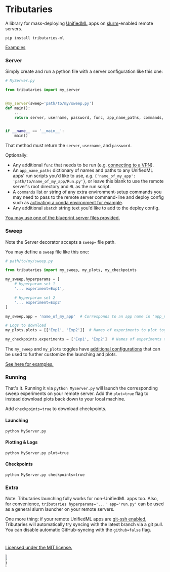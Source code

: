 # Tributaries

A library for mass-deploying [UnifiedML](https://www.github.com/agi-init/UnifiedML) apps on [slurm](https://en.wikipedia.org/wiki/Slurm_Workload_Manager)-enabled remote servers.

```console
pip install tributaries-ml
```

[Examples](Examples)

### Server

Simply create and run a python file with a server configuration like this one:

```python
# MyServer.py

from tributaries import my_server


@my_server(sweep='path/to/my/sweep.py')
def main():
    ...
    return server, username, password, func, app_name_paths, commands, sbatch


if __name__ == '__main__':
    main()
```

That method must return the ```server```, ```username```, and ```password```.

Optionally:
- Any additional ```func``` that needs to be run (e.g. [connecting to a VPN](VPN.py)).
- An ```app_name_paths``` dictionary of names and paths to any UnifiedML apps' run scripts you'd like to use, *e.g.* ```{'name_of_my_app': 'path/to/name_of_my_app/Run.py'}```, or leave this blank to use the remote server's root directory and ```ML``` as the run script.
- A ```commands``` list or string of any extra environment-setup commands you may need to pass to the remote server command-line and deploy config such as [activating a conda environment for example](Examples/Servers/XuLab.py#L10).
- Any additional ```sbatch``` string text you'd like to add to the deploy config.

[You may use one of the blueprint server files provided.](Examples/Servers)

### Sweep

Note the Server decorator accepts a ```sweep=``` file path.

You may define a ```sweep``` file like this one:

```python
# path/to/my/sweep.py

from tributaries import my_sweep, my_plots, my_checkpoints

my_sweep.hyperparams = [
    # Hyperparam set 1
    '... experiment=Exp1',

    # Hyperparam set 2
    '... experiment=Exp2'
]

my_sweep.app = 'name_of_my_app'  # Corresponds to an app name in 'app_name_paths' of Server definition

# Logs to download
my_plots.plots = [['Exp1', 'Exp2']]  # Names of experiments to plot together in a single plot

my_checkpoints.experiments = ['Exp1', 'Exp2']  # Names of experiments to download checkpoints for
```

The ```my_sweep``` and ```my_plots``` toggles have [additional configurations](Sweeps.py) that can be used to further customize the launching and plots.

[See here for examples.](Examples/Sweeps) 

### Running

That's it. Running it via ```python MyServer.py``` will launch the corresponding sweep experiments on your remote server. Add the ```plot=true``` flag to instead download plots back down to your local machine.

Add ```checkpoints=true``` to download checkpoints.

#### Launching

```console
python MyServer.py
```

#### Plotting & Logs

```console
python MyServer.py plot=true
```

#### Checkpoints

```console
python MyServer.py checkpoints=true
```

[//]: # (Note: these hyperparams are already fully part of [UnifiedML]&#40;github.com/agi-init/UnifiedML&#41;, together with the ```my_server=``` server-path flag for pointing to a server file, *e.g.*, ```ML my_server=MyServer.main``` can launch and plot the above directly from [UnifiedML]&#40;github.com/agi-init/UnifiedML&#41;! )

### Extra

Note: Tributaries launching fully works for non-UnifiedML apps too. Also, for convenience, ```tributaries hyperparams='...' app='run.py'``` can be used as a general slurm launcher on your remote servers.

One more thing: if your remote UnifiedML apps are [git-ssh enabled](https://docs.github.com/en/authentication/connecting-to-github-with-ssh), Tributaries will automatically try syncing with the latest branch via a git pull. You can disable automatic GitHub-syncing with the ```github=false``` flag.

#

[Licensed under the MIT license.](MIT_LICENSE)

<img width="10%" alt="tributaries-logo" src="https://github.com/AGI-init/Assets/assets/92597756/7e7bb054-f265-4f53-a4f2-d3af52f1d890">